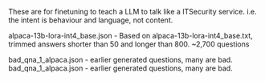 

These are for finetuning to teach a LLM to talk like a ITSecurity service. i.e. the intent is behaviour and language, not content.


alpaca-13b-lora-int4_base.json - Based on alpaca-13b-lora-int4_base.txt, trimmed answers shorter than 50 and longer than 800. ~2,700 questions



bad_qna_1_alpaca.json - earlier generated questions, many are bad.
bad_qna_1_alpaca.json - earlier generated questions, many are bad.